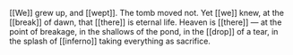 [[We]] grew up, and [[wept]]. The tomb moved not. Yet [[we]] knew, at the [[break]] of dawn, that [[there]] is eternal life. Heaven is [[there]] — at the point of breakage, in the shallows of the pond, in the [[drop]] of a tear, in the splash of [[inferno]] taking everything as sacrifice.